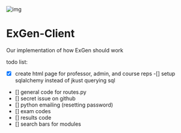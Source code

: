 ![img](https://www.exgen.xyz/exgen.png)
# ExGen-Client
Our implementation of how ExGen should work

todo list:
- [x] create html page for professor, admin, and course reps
-[] setup sqlalchemy instead of jkust querying sql
- [] general code for routes.py
- [] secret issue on github
- [] python emailing (resetting password)
- [] exam codes
- [] results code
- [] search bars for modules
